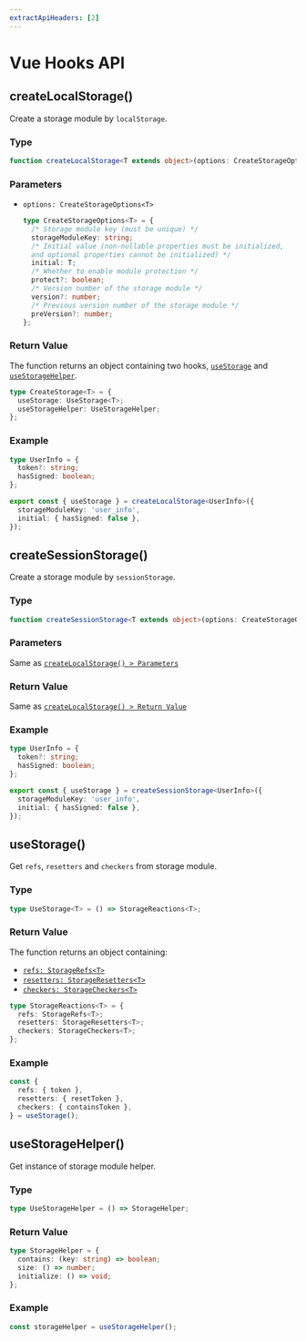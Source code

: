 ```yaml
---
extractApiHeaders: [2]
---
```


# Vue Hooks API

## createLocalStorage()

Create a storage module by `localStorage`.

### Type

```ts
function createLocalStorage<T extends object>(options: CreateStorageOptions<T>): CreateStorage<T>;
```

### Parameters

- `options: CreateStorageOptions<T>`

  ```ts
  type CreateStorageOptions<T> = {
    /* Storage module key (must be unique) */
    storageModuleKey: string;
    /* Initial value (non-nullable properties must be initialized, 
    and optional properties cannot be initialized) */
    initial: T;
    /* Whether to enable module protection */
    protect?: boolean;
    /* Version number of the storage module */
    version?: number;
    /* Previous version number of the storage module */
    preVersion?: number;
  };
  ```

### Return Value

The function returns an object containing two hooks, [`useStorage`](#usestorage) and [`useStorageHelper`](#usestoragehelper).

```ts
type CreateStorage<T> = {
  useStorage: UseStorage<T>;
  useStorageHelper: UseStorageHelper;
};
```

### Example

```ts
type UserInfo = {
  token?: string;
  hasSigned: boolean;
};

export const { useStorage } = createLocalStorage<UserInfo>({
  storageModuleKey: 'user_info',
  initial: { hasSigned: false },
});
```

## createSessionStorage()

Create a storage module by `sessionStorage`.

### Type

```ts
function createSessionStorage<T extends object>(options: CreateStorageOptions<T>): CreateStorage<T>;
```

### Parameters

Same as [`createLocalStorage() > Parameters`](#parameters)

### Return Value

Same as [`createLocalStorage() > Return Value`](#return-value)

### Example

```ts
type UserInfo = {
  token?: string;
  hasSigned: boolean;
};

export const { useStorage } = createSessionStorage<UserInfo>({
  storageModuleKey: 'user_info',
  initial: { hasSigned: false },
});
```

## useStorage()

Get `refs`, `resetters` and `checkers` from storage module.

### Type

```ts
type UseStorage<T> = () => StorageReactions<T>;
```

### Return Value

The function returns an object containing:

- [`refs: StorageRefs<T>`](../type-definition/vue-hooks.html#storagerefs)
- [`resetters: StorageResetters<T>`](../type-definition/vue-hooks.html#storageresetters)
- [`checkers: StorageCheckers<T>`](../type-definition/vue-hooks.html#storagecheckers)

```ts
type StorageReactions<T> = {
  refs: StorageRefs<T>;
  resetters: StorageResetters<T>;
  checkers: StorageCheckers<T>;
};
```

### Example

```ts
const {
  refs: { token },
  resetters: { resetToken },
  checkers: { containsToken },
} = useStorage();
```

## useStorageHelper()

Get instance of storage module helper.

### Type

```ts
type UseStorageHelper = () => StorageHelper;
```

### Return Value

```ts
type StorageHelper = {
  contains: (key: string) => boolean;
  size: () => number;
  initialize: () => void;
};
```

### Example

```ts
const storageHelper = useStorageHelper();
```
